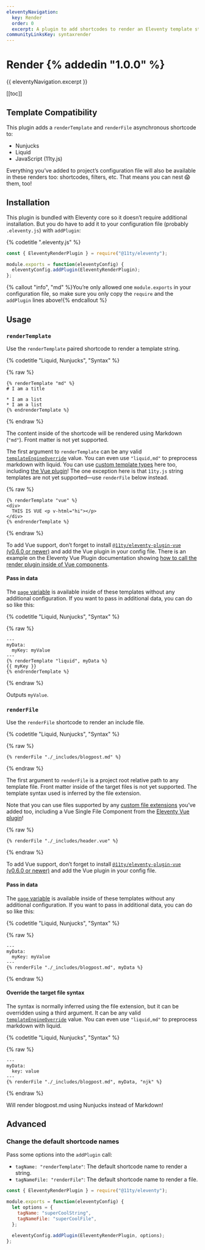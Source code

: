 ```yaml
---
eleventyNavigation:
  key: Render
  order: 0
  excerpt: A plugin to add shortcodes to render an Eleventy template string (or file) inside of another template.
communityLinksKey: syntaxrender
---
```

# Render {% addedin "1.0.0" %}<!-- Beta 7 -->

{{ eleventyNavigation.excerpt }}

[[toc]]


## Template Compatibility

This plugin adds a `renderTemplate` and `renderFile` asynchronous shortcode to:

* Nunjucks
* Liquid
* JavaScript (11ty.js)

Everything you’ve added to project’s configuration file will also be available in these renders too: shortcodes, filters, etc. That means you can nest 😱 them, too!

## Installation

This plugin is bundled with Eleventy core so it doesn’t require additional installation. But you do have to add it to your configuration file (probably `.eleventy.js`) with `addPlugin`:

{% codetitle ".eleventy.js" %}

```js
const { EleventyRenderPlugin } = require("@11ty/eleventy");

module.exports = function(eleventyConfig) {
  eleventyConfig.addPlugin(EleventyRenderPlugin);
};
```

{% callout "info", "md" %}You’re only allowed one `module.exports` in your configuration file, so make sure you only copy the `require` and the `addPlugin` lines above!{% endcallout %}

## Usage

### `renderTemplate`

Use the `renderTemplate` paired shortcode to render a template string.

{% codetitle "Liquid, Nunjucks", "Syntax" %}

{% raw %}
```liquid
{% renderTemplate "md" %}
# I am a title

* I am a list
* I am a list
{% endrenderTemplate %}
```
{% endraw %}

The content inside of the shortcode will be rendered using Markdown (`"md"`). Front matter is not yet supported.

The first argument to `renderTemplate` can be any valid [`templateEngineOverride`](/docs/languages/#templateengineoverride-examples) value. You can even use `"liquid,md"` to preprocess markdown with liquid. You can use [custom template types](/docs/languages/custom/) here too, including [the Vue plugin](https://github.com/11ty/eleventy-plugin-vue)! The one exception here is that `11ty.js` string templates are not yet supported—use `renderFile` below instead.

{% raw %}
```liquid
{% renderTemplate "vue" %}
<div>
  THIS IS VUE <p v-html="hi"></p>
</div>
{% endrenderTemplate %}
```
{% endraw %}

To add Vue support, don’t forget to install [`@11ty/eleventy-plugin-vue` (v0.6.0 or newer)](https://github.com/11ty/eleventy-plugin-vue) and add the Vue plugin in your config file. There is an example on the Eleventy Vue Plugin documentation showing [how to call the render plugin inside of Vue components](https://github.com/11ty/eleventy-plugin-vue#advanced-run-async-things-before-component-render).

#### Pass in data

The [`page` variable](/docs/data-eleventy-supplied/#page-variable) is available inside of these templates without any additional configuration. If you want to pass in additional data, you can do so like this:

{% codetitle "Liquid, Nunjucks", "Syntax" %}

{% raw %}
```liquid
---
myData:
  myKey: myValue
---
{% renderTemplate "liquid", myData %}
{{ myKey }}
{% endrenderTemplate %}
```
{% endraw %}

Outputs `myValue`.

### `renderFile`

Use the `renderFile` shortcode to render an include file.

{% codetitle "Liquid, Nunjucks", "Syntax" %}

{% raw %}
```liquid
{% renderFile "./_includes/blogpost.md" %}
```
{% endraw %}

The first argument to `renderFile` is a project root relative path to any template file. Front matter inside of the target files is not yet supported. The template syntax used is inferred by the file extension.

Note that you can use files supported by any [custom file extensions](/docs/languages/custom/) you’ve added too, including a Vue Single File Component from the [Eleventy Vue plugin](https://github.com/11ty/eleventy-plugin-vue)!

{% raw %}
```liquid
{% renderFile "./_includes/header.vue" %}
```
{% endraw %}

To add Vue support, don’t forget to install [`@11ty/eleventy-plugin-vue` (v0.6.0 or newer)](https://github.com/11ty/eleventy-plugin-vue) and add the Vue plugin in your config file.

#### Pass in data

The [`page` variable](/docs/data-eleventy-supplied/#page-variable) is available inside of these templates without any additional configuration. If you want to pass in additional data, you can do so like this:

{% codetitle "Liquid, Nunjucks", "Syntax" %}

{% raw %}
```liquid
---
myData:
  myKey: myValue
---
{% renderFile "./_includes/blogpost.md", myData %}
```
{% endraw %}

#### Override the target file syntax

The syntax is normally inferred using the file extension, but it can be overridden using a third argument. It can be any valid [`templateEngineOverride`](/docs/languages/#templateengineoverride-examples) value. You can even use `"liquid,md"` to preprocess markdown with liquid.

{% codetitle "Liquid, Nunjucks", "Syntax" %}

{% raw %}
```liquid
---
myData:
  key: value
---
{% renderFile "./_includes/blogpost.md", myData, "njk" %}
```
{% endraw %}

Will render blogpost.md using Nunjucks instead of Markdown!

## Advanced

### Change the default shortcode names

Pass some options into the `addPlugin` call:

* `tagName: "renderTemplate"`: The default shortcode name to render a string.
* `tagNameFile: "renderFile"`: The default shortcode name to render a file.

```js
const { EleventyRenderPlugin } = require("@11ty/eleventy");

module.exports = function(eleventyConfig) {
  let options = {
    tagName: "superCoolString",
    tagNameFile: "superCoolFile",
  };

  eleventyConfig.addPlugin(EleventyRenderPlugin, options);
};
```
